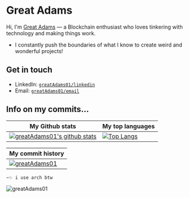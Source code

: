 # Great Adams
Hi, I'm [Great Adams](https://greatadams01.netlify.app) — a Blockchain enthusiast who loves tinkering with technology and making things work. 
* I constantly push the boundaries of what I know to create weird and wonderful projects!
<!-- * I am currently a junior pursuing a bacherlors degree focusing on CS with specialization in Software Engineering. 🚀 -->


## Get in touch
- LinkedIn: [`greatAdams01/linkedin`](https://www.linkedin.com/in/great-adams-606b22187/)
- Email: [`greatAdams01/email`](kingifean@gmail.com)


## Info on my commits...

| My Github stats | My top languages |
|---|---|
| [![greatAdams01's github stats](https://github-readme-stats.vercel.app/api?username=greatAdams01&show_icons=true&theme=dark)](https://github.com/greatAdams01) | [![Top Langs](https://github-readme-stats.vercel.app/api/top-langs/?username=greatAdams01&layout=compact&theme=dark)](https://github.com/greatAdams01) | 

| My commit history |
|---|
|[![greatAdams01](https://github-readme-activity-graph.cyclic.app/graph?username=greatAdams01&bg_color=151515&color=c1c0c1&line=ffffff&point=403d3d&area=true&hide_border=true)](https://github.com/ashutosh00710/github-readme-activity-graph) |


`~✨ i use arch btw`
<p align="left"><img src="https://komarev.com/ghpvc/?username=greatAdams01&color=grey" alt="greatAdams01"/></p>
